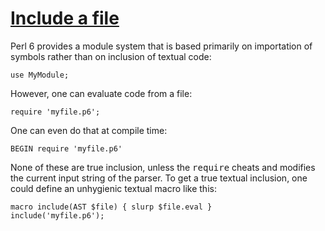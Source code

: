 [1]: http://rosettacode.org/wiki/Include_a_file

# [Include a file][1]

Perl 6 provides a module system that is based primarily on importation of symbols rather than
on inclusion of textual code:

```perl6
use MyModule;
```


However, one can evaluate code from a file:

```perl6
require 'myfile.p6';
```


One can even do that at compile time:

```perl6
BEGIN require 'myfile.p6'
```


None of these are true inclusion, unless the <tt>require</tt> cheats and modifies the current input string of the parser. To get a true textual inclusion, one could define an unhygienic textual macro like this:

```perl6
macro include(AST $file) { slurp $file.eval }
include('myfile.p6');
```